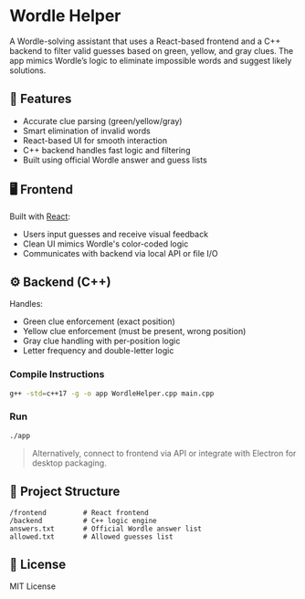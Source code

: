 # Wordle Helper

A Wordle-solving assistant that uses a React-based frontend and a C++ backend to filter valid guesses based on green, yellow, and gray clues. The app mimics Wordle’s logic to eliminate impossible words and suggest likely solutions.

## 🧠 Features

- Accurate clue parsing (green/yellow/gray)
- Smart elimination of invalid words
- React-based UI for smooth interaction
- C++ backend handles fast logic and filtering
- Built using official Wordle answer and guess lists

## 🖥️ Frontend

Built with [React](https://reactjs.org/):

- Users input guesses and receive visual feedback
- Clean UI mimics Wordle's color-coded logic
- Communicates with backend via local API or file I/O

## ⚙️ Backend (C++)

Handles:
- Green clue enforcement (exact position)
- Yellow clue enforcement (must be present, wrong position)
- Gray clue handling with per-position logic
- Letter frequency and double-letter logic

### Compile Instructions

```bash
g++ -std=c++17 -g -o app WordleHelper.cpp main.cpp
````

### Run

```bash
./app
```

> Alternatively, connect to frontend via API or integrate with Electron for desktop packaging.

## 📁 Project Structure

```
/frontend         # React frontend
/backend          # C++ logic engine
answers.txt       # Official Wordle answer list
allowed.txt       # Allowed guesses list
```

## 📝 License

MIT License
